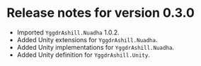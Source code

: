 # Release notes for version 0.3.0

- Imported `YggdrAshill.Nuadha` 1.0.2.
- Added Unity extensions for `YggdrAshill.Nuadha`.
- Added Unity implementations for `YggdrAshill.Nuadha`.
- Added Unity definition for `YggdrAshill.Unity`.
